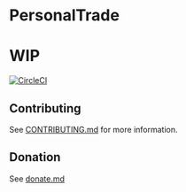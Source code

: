 # PersonalTrade

# WIP

[![CircleCI](https://dl.circleci.com/status-badge/img/gh/Andrea-98/PersonalTrade/tree/main.svg?style=svg)](https://dl.circleci.com/status-badge/redirect/gh/Andrea-98/PersonalTrade/tree/main)

## Contributing

See [CONTRIBUTING.md](./.github/CONTRIBUTING.md) for more information.

## Donation

See [donate.md](./donate.md)
